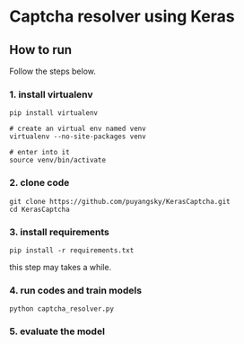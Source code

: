 # Captcha resolver using Keras

## How to run

Follow the steps below.
### 1. install virtualenv

    pip install virtualenv

    # create an virtual env named venv
	virtualenv --no-site-packages venv
	
	# enter into it
	source venv/bin/activate
	
### 2. clone code

    git clone https://github.com/puyangsky/KerasCaptcha.git
    cd KerasCaptcha
    
### 3. install requirements

    pip install -r requirements.txt
    
this step may takes a while.
 
### 4. run codes and train models

    python captcha_resolver.py
    
### 5. evaluate the model

    